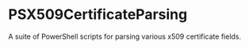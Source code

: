 # PSX509CertificateParsing
A suite of PowerShell scripts for parsing various x509 certificate fields.
